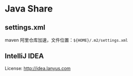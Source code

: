 # Java Share


## settings.xml

maven 阿里仓库加速，文件位置：``${HOME}/.m2/settings.xml``

## IntelliJ IDEA

License: http://idea.lanyus.com